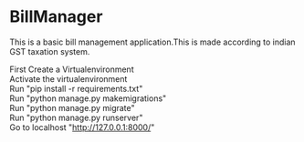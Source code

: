 # BillManager

This is a basic bill management application.This is made according to indian GST taxation system.

First Create a Virtualenvironment<br>
Activate the virtualenvironment
<br>
Run "pip install -r requirements.txt"<br>
Run "python manage.py makemigrations"<br>
Run "python manage.py migrate"<br>
Run "python manage.py runserver"<br>
Go to localhost "http://127.0.0.1:8000/"
